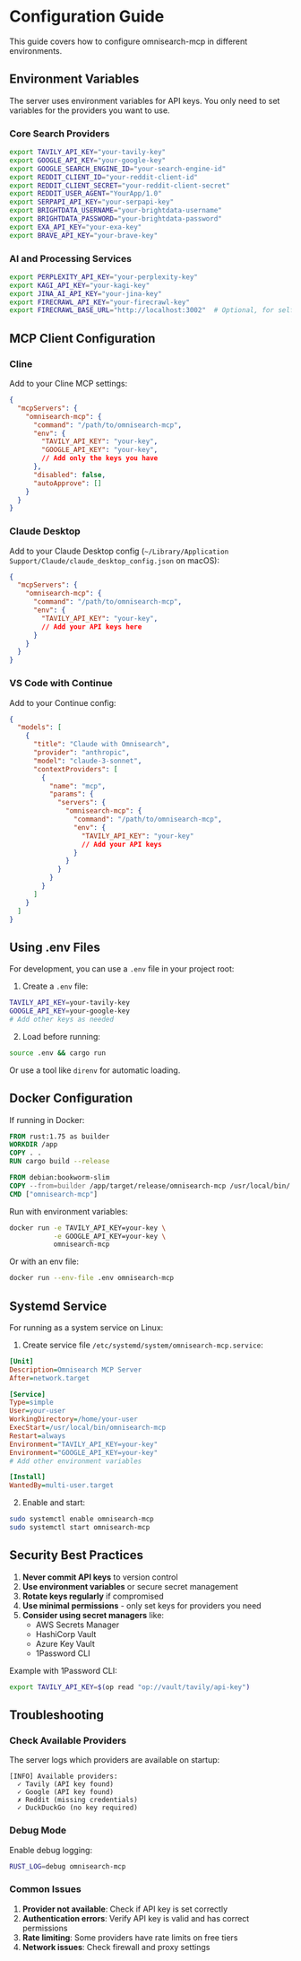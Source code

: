 # Configuration Guide

This guide covers how to configure omnisearch-mcp in different environments.

## Environment Variables

The server uses environment variables for API keys. You only need to set variables for the providers you want to use.

### Core Search Providers

```bash
export TAVILY_API_KEY="your-tavily-key"
export GOOGLE_API_KEY="your-google-key"
export GOOGLE_SEARCH_ENGINE_ID="your-search-engine-id"
export REDDIT_CLIENT_ID="your-reddit-client-id"
export REDDIT_CLIENT_SECRET="your-reddit-client-secret"
export REDDIT_USER_AGENT="YourApp/1.0"
export SERPAPI_API_KEY="your-serpapi-key"
export BRIGHTDATA_USERNAME="your-brightdata-username"
export BRIGHTDATA_PASSWORD="your-brightdata-password"
export EXA_API_KEY="your-exa-key"
export BRAVE_API_KEY="your-brave-key"
```

### AI and Processing Services

```bash
export PERPLEXITY_API_KEY="your-perplexity-key"
export KAGI_API_KEY="your-kagi-key"
export JINA_AI_API_KEY="your-jina-key"
export FIRECRAWL_API_KEY="your-firecrawl-key"
export FIRECRAWL_BASE_URL="http://localhost:3002"  # Optional, for self-hosted
```

## MCP Client Configuration

### Cline

Add to your Cline MCP settings:

```json
{
  "mcpServers": {
    "omnisearch-mcp": {
      "command": "/path/to/omnisearch-mcp",
      "env": {
        "TAVILY_API_KEY": "your-key",
        "GOOGLE_API_KEY": "your-key",
        // Add only the keys you have
      },
      "disabled": false,
      "autoApprove": []
    }
  }
}
```

### Claude Desktop

Add to your Claude Desktop config (`~/Library/Application Support/Claude/claude_desktop_config.json` on macOS):

```json
{
  "mcpServers": {
    "omnisearch-mcp": {
      "command": "/path/to/omnisearch-mcp",
      "env": {
        "TAVILY_API_KEY": "your-key",
        // Add your API keys here
      }
    }
  }
}
```

### VS Code with Continue

Add to your Continue config:

```json
{
  "models": [
    {
      "title": "Claude with Omnisearch",
      "provider": "anthropic",
      "model": "claude-3-sonnet",
      "contextProviders": [
        {
          "name": "mcp",
          "params": {
            "servers": {
              "omnisearch-mcp": {
                "command": "/path/to/omnisearch-mcp",
                "env": {
                  "TAVILY_API_KEY": "your-key"
                  // Add your API keys
                }
              }
            }
          }
        }
      ]
    }
  ]
}
```

## Using .env Files

For development, you can use a `.env` file in your project root:

1. Create a `.env` file:

```bash
TAVILY_API_KEY=your-tavily-key
GOOGLE_API_KEY=your-google-key
# Add other keys as needed
```

2. Load before running:

```bash
source .env && cargo run
```

Or use a tool like `direnv` for automatic loading.

## Docker Configuration

If running in Docker:

```dockerfile
FROM rust:1.75 as builder
WORKDIR /app
COPY . .
RUN cargo build --release

FROM debian:bookworm-slim
COPY --from=builder /app/target/release/omnisearch-mcp /usr/local/bin/
CMD ["omnisearch-mcp"]
```

Run with environment variables:

```bash
docker run -e TAVILY_API_KEY=your-key \
           -e GOOGLE_API_KEY=your-key \
           omnisearch-mcp
```

Or with an env file:

```bash
docker run --env-file .env omnisearch-mcp
```

## Systemd Service

For running as a system service on Linux:

1. Create service file `/etc/systemd/system/omnisearch-mcp.service`:

```ini
[Unit]
Description=Omnisearch MCP Server
After=network.target

[Service]
Type=simple
User=your-user
WorkingDirectory=/home/your-user
ExecStart=/usr/local/bin/omnisearch-mcp
Restart=always
Environment="TAVILY_API_KEY=your-key"
Environment="GOOGLE_API_KEY=your-key"
# Add other environment variables

[Install]
WantedBy=multi-user.target
```

2. Enable and start:

```bash
sudo systemctl enable omnisearch-mcp
sudo systemctl start omnisearch-mcp
```

## Security Best Practices

1. **Never commit API keys** to version control
2. **Use environment variables** or secure secret management
3. **Rotate keys regularly** if compromised
4. **Use minimal permissions** - only set keys for providers you need
5. **Consider using secret managers** like:
   - AWS Secrets Manager
   - HashiCorp Vault
   - Azure Key Vault
   - 1Password CLI

Example with 1Password CLI:

```bash
export TAVILY_API_KEY=$(op read "op://vault/tavily/api-key")
```

## Troubleshooting

### Check Available Providers

The server logs which providers are available on startup:

```
[INFO] Available providers:
  ✓ Tavily (API key found)
  ✓ Google (API key found)
  ✗ Reddit (missing credentials)
  ✓ DuckDuckGo (no key required)
```

### Debug Mode

Enable debug logging:

```bash
RUST_LOG=debug omnisearch-mcp
```

### Common Issues

1. **Provider not available**: Check if API key is set correctly
2. **Authentication errors**: Verify API key is valid and has correct permissions
3. **Rate limiting**: Some providers have rate limits on free tiers
4. **Network issues**: Check firewall and proxy settings
